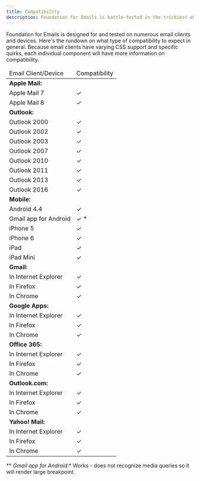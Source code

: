 ```yaml
---
title: Compatibility
description: Foundation for Emails is battle-tested in the trickiest email clients, like Microsoft Outlook.
---
```


Foundation for Emails is designed for and tested on numerous email clients and devices. Here's the rundown on what type of compatibility to expect in general. Because email clients have varying CSS support and specific quirks, each individual component will have more information on compatibility.

<table class="comparison-table">
  <thead>
    <tr>
      <td>Email Client/Device</td>
      <td class="marker">Compatibility</td>
    </tr>
  </thead>
  <tr>
    <td class="divider"><strong>Apple Mail:</strong></td>
    <td class="divider"></td>
  </tr>
  <tr>
    <td>Apple Mail 7</td>
    <td class="marker yes">&check;</td>
  </tr>
  <tr>
    <td>Apple Mail 8</td>
    <td class="marker yes">&check;</td>
  </tr>
  <tr>
    <td class="divider"><strong>Outlook:</strong></td>
    <td class="divider"></td>
  </tr>
  <tr>
    <td>Outlook 2000</td>
    <td class="marker yes">&check;</td>
  </tr>
  <tr>
    <td>Outlook 2002</td>
    <td class="marker yes">&check;</td>
  </tr>
  <tr>
    <td>Outlook 2003</td>
    <td class="marker yes">&check;</td>
  </tr>
  <tr>
    <td>Outlook 2007</td>
    <td class="marker yes">&check;</td>
  </tr>
  <tr>
    <td>Outlook 2010</td>
    <td class="marker yes">&check;</td>
  </tr>
  <tr>
    <td>Outlook 2011</td>
    <td class="marker yes">&check;</td>     
  </tr>
  <tr>
    <td>Outlook 2013</td>
    <td class="marker yes">&check;</td>
  </tr>
  <tr>
    <td>Outlook 2016</td>
    <td class="marker yes">&check;</td>
  </tr>
  <tr>
    <td class="divider"><strong>Mobile:</strong></td>
    <td class="divider"></td>
  </tr>
  <tr>
    <td>Android 4.4</td>
    <td class="marker yes">&check;</td>
  </tr>
  <tr>
    <td>Gmail app for Android</td>
    <td class="marker mostly">&check; *</td>
  </tr>
  <tr>
    <td>iPhone 5</td>
    <td class="marker yes">&check;</td>
  </tr>
  <tr>
    <td>iPhone 6</td>
    <td class="marker yes">&check;</td>
  </tr>
  <tr>
    <td>iPad</td>
    <td class="marker yes">&check;</td>
  </tr>
  <tr>
    <td>iPad Mini</td>
    <td class="marker yes">&check;</td>
  </tr>
  <tr>
    <td class="divider"><strong>Gmail:</strong></td>
    <td class="divider"></td>
  </tr>
  <tr>
    <td>In Internet Explorer</td>
    <td class="marker yes">&check;</td>
  </tr>
  <tr>
    <td>In Firefox</td>
    <td class="marker yes">&check;</td>
  </tr>
  <tr>
    <td>In Chrome</td>
    <td class="marker yes">&check;</td>
  </tr>
    <tr>
    <td class="divider"><strong>Google Apps:</strong></td>
    <td class="divider"></td>
  </tr>
  <tr>
    <td>In Internet Explorer</td>
    <td class="marker yes">&check;</td>
  </tr>
  <tr>
    <td>In Firefox</td>
    <td class="marker yes">&check;</td>
  </tr>
  <tr>
    <td>In Chrome</td>
    <td class="marker yes">&check;</td>
  </tr>
  <tr>
    <td class="divider"><strong>Office 365:</strong></td>
    <td class="divider"></td>
  </tr>
  <tr>
    <td>In Internet Explorer</td>
    <td class="marker yes">&check;</td>
  </tr>
  <tr>
    <td>In Firefox</td>
    <td class="marker yes">&check;</td>
  </tr>
  <tr>
    <td>In Chrome</td>
    <td class="marker yes">&check;</td>
  </tr>
  <tr>
    <td class="divider"><strong>Outlook.com:</strong></td>
    <td class="divider"></td>
  </tr>
  <tr>
    <td>In Internet Explorer</td>
    <td class="marker yes">&check;</td>
  </tr>
  <tr>
    <td>In Firefox</td>
    <td class="marker yes">&check;</td>
  </tr>
  <tr>
    <td>In Chrome</td>
    <td class="marker yes">&check;</td>
  </tr>
  <tr>
    <td class="divider"><strong>Yahoo! Mail:</strong></td>
    <td class="divider"></td>
  </tr>
  <tr>
    <td>In Internet Explorer</td>
    <td class="marker yes">&check;</td>
  </tr>
  <tr>
    <td>In Firefox</td>
    <td class="marker yes">&check;</td>
  </tr>
  <tr>
    <td>In Chrome</td>
    <td class="marker yes">&check;</td>
  </tr>
</table>

 ** *Gmail app for Android:** Works - does not recognize media queries so it will render large breakpoint.
